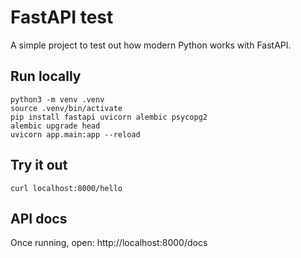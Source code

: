 # FastAPI test

A simple project to test out how modern Python works with FastAPI.

## Run locally

```
python3 -m venv .venv
source .venv/bin/activate
pip install fastapi uvicorn alembic psycopg2
alembic upgrade head
uvicorn app.main:app --reload
```

## Try it out

```
curl localhost:8000/hello
```

## API docs

Once running, open: http://localhost:8000/docs